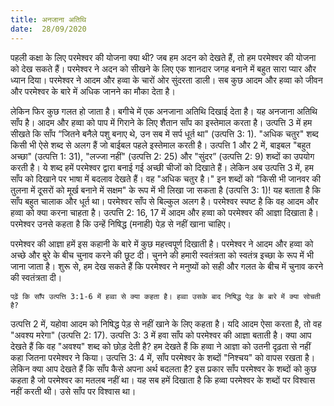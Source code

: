 ```yaml
---
title: अनजाना अतिथि
date:  28/09/2020
---
```


पहली कक्षा के लिए परमेश्वर की योजना क्या थी? जब हम अदन को देखते हैं, तो हम परमेश्वर की योजना को देख सकते हैं। परमेश्वर ने अदन को सीखने के लिए एक शानदार जगह बनाने में बहुत सारा प्यार और ध्यान दिया। परमेश्वर ने आदम और हव्वा के चारों ओर सुंदरता डाली। सब कुछ आदम और हव्वा को जीवन और परमेश्वर के बारे में अधिक जानने का मौका देता है।

लेकिन फिर कुछ गलत हो जाता है। बगीचे में एक अनजाना अतिथि दिखाई देता है। यह अनजाना अतिथि साँप है। आदम और हव्वा को पाप में गिराने के लिए शैतान साँप का इस्तेमाल करता है। उत्पत्ति 3 में हम सीखते कि साँप “जितने बनैले पशु बनाए थे, उन सब में सर्प धूर्त था" (उत्पत्ति 3: 1). "अधिक चतुर" शब्द किसी भी ऐसे शब्द से अलग हैं जो बाईबल पहले इस्तेमाल करती है। उत्पत्ति 1 और 2 में, बाइबल "बहुत अच्छा" (उत्पत्ति 1: 31), "लज्जा नहीं" (उत्पत्ति 2: 25) और "सुंदर” (उत्पत्ति 2: 9) शब्दों का उपयोग करती है। ये शब्द हमें परमेश्वर द्वारा बनाई गई अच्छी चीजों को दिखाते हैं। लेकिन अब उत्पत्ति 3 में, हम साँप को दिखाने पर भाषा में बदलाव देखते हैं। वह "अधिक चतुर है।" इन शब्दों को “किसी भी जानवर की तुलना में दूसरों को मूर्ख बनाने में सक्षम" के रूप में भी लिखा जा सकता है (उत्पत्ति 3: 1)! यह बताता है कि साँप बहुत चालाक और धूर्त था। परमेश्वर साँप से बिल्कुल अलग है। परमेश्वर स्पष्ट है कि वह आदम और हव्वा को क्या करना चाहता है। उत्पत्ति 2: 16, 17 में आदम और हव्वा को परमेश्वर की आज्ञा दिखाता है। परमेश्वर उनसे कहता है कि उन्हें निषिद्ध (मनाही) पेड़ से नहीं खाना चाहिए।

परमेश्वर की आज्ञा हमें इस कहानी के बारे में कुछ महत्त्वपूर्ण दिखाती है। परमेश्वर ने आदम और हव्वा को अच्छे और बुरे के बीच चुनाव करने की छूट दी। चुनने की हमारी स्वतंत्रता को स्वतंत्र इच्छा के रूप में भी जाना जाता है। शुरू से, हम देख सकते हैं कि परमेश्वर ने मनुष्यों को सही और गलत के बीच में चुनाव करने की स्वतंत्रता दी।

`पढ़ें कि साँप उत्पत्ति 3:1-6 में हव्वा से क्या कहता है। हव्वा उसके बाद निषिद्ध पेड़ के बारे में क्या सोचती है?`

उत्पत्ति 2 में, यहोवा आदम को निषिद्ध पेड़ से नहीं खाने के लिए कहता है। यदि आदम ऐसा करता है, तो वह "अवश्य मरेगा" (उत्पत्ति 2: 17). उत्पत्ति 3: 3 में हवा साँप को परमेश्वर की आज्ञा बताती है। क्या आप देखते हैं कि वह "अवश्य" शब्द को छोड़ देती है? हम देखते हैं कि हव्वा ने आज्ञा को उतनी दृढ़ता से नहीं कहा जितना परमेश्वर ने किया। उत्पत्ति 3: 4 में, साँप परमेश्वर के शब्दों "निश्चय" को वापस रखता है। लेकिन क्या आप देखते हैं कि साँप कैसे अपना अर्थ बदलता है? इस प्रकार साँप परमेश्वर के शब्दों को कुछ कहता है जो परमेश्वर का मतलब नहीं था। यह सब हमें दिखाता है कि हव्वा परमेश्वर के शब्दों पर विश्वास नहीं करती थी। उसे साँप पर विश्वास था।